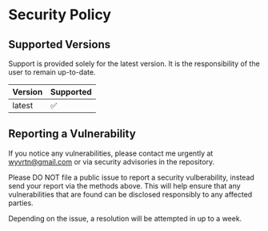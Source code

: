 # Security Policy

## Supported Versions

Support is provided solely for the latest version. It is the
responsibility of the user to remain up-to-date.

| Version | Supported          |
| ------- | ------------------ |
| latest  | :white_check_mark: |

## Reporting a Vulnerability

If you notice any vulnerabilities, please contact me urgently at
<wyvrtn@gmail.com> or via security advisories in the repository.

Please DO NOT file a public issue to report a security vulberability, instead send your report via the methods above. This will help ensure that any vulnerabilities that are found can be disclosed responsibly to any affected parties.

Depending on the issue, a resolution will be attempted in up to a week.

